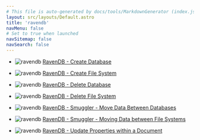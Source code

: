 ```yaml
---
# This file is auto-generated by docs/tools/MarkdownGenerator (index.js)
layout: src/layouts/Default.astro
title: 'ravendb'
navMenu: false
# Set to true when launched
navSitemap: false
navSearch: false
---
```


<ul>

<li>

![ravendb](https://i.octopus.com/library/step-templates/ravendb.png) [RavenDB - Create Database](/integrations/ravendb/ravendb-create-database)

</li>
        
<li>

![ravendb](https://i.octopus.com/library/step-templates/ravendb.png) [RavenDB - Create File System](/integrations/ravendb/ravendb-create-file-system)

</li>
        
<li>

![ravendb](https://i.octopus.com/library/step-templates/ravendb.png) [RavenDB - Delete Database](/integrations/ravendb/ravendb-delete-database)

</li>
        
<li>

![ravendb](https://i.octopus.com/library/step-templates/ravendb.png) [RavenDB - Delete File System](/integrations/ravendb/ravendb-delete-file-system)

</li>
        
<li>

![ravendb](https://i.octopus.com/library/step-templates/ravendb.png) [RavenDB - Smuggler - Move Data Between Databases](/integrations/ravendb/ravendb-smuggler-move-data-between-databases)

</li>
        
<li>

![ravendb](https://i.octopus.com/library/step-templates/ravendb.png) [RavenDB - Smuggler - Moving Data between File Systems](/integrations/ravendb/ravendb-smuggler-moving-data-between-file-systems)

</li>
        
<li>

![ravendb](https://i.octopus.com/library/step-templates/ravendb.png) [RavenDB - Update Properties within a Document](/integrations/ravendb/ravendb-update-properties-within-a-document)

</li>
        
</ul>
